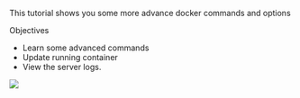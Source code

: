This tutorial shows you some more advance docker commands and options

Objectives
- Learn some advanced commands
- Update running container
- View the server logs.

![](https://deploybot.com/assets/guides/_740x345_crop_center-center/docker-head-big@2x.png) 